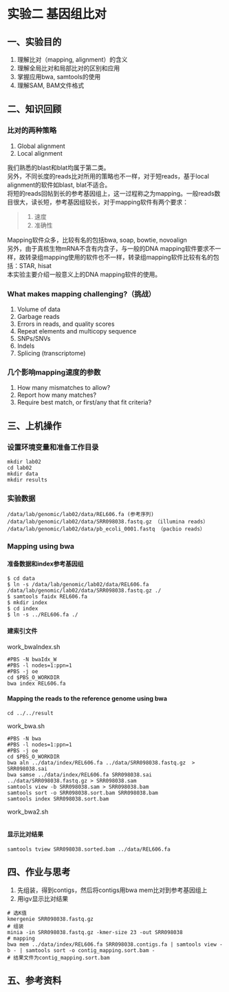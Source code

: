 # 实验二 基因组比对  
## 一、实验目的  
1. 理解比对（mapping, alignment）的含义  
2. 理解全局比对和局部比对的区别和应用  
3. 掌握应用bwa, samtools的使用  
4. 理解SAM, BAM文件格式  

## 二、知识回顾  

### 比对的两种策略  
1. Global alignment
2. Local alignment

我们熟悉的blast和blat均属于第二类。   
另外，不同长度的reads比对所用的策略也不一样，对于短reads，基于local alignment的软件如blast, blat不适合。  
将短的reads回帖到长的参考基因组上，这一过程称之为mapping。一般reads数目很大，读长短，参考基因组较长，对于mapping软件有两个要求：

> 1. 速度
> 2. 准确性
 
Mapping软件众多，比较有名的包括bwa, soap, bowtie, novoalign  
另外，由于真核生物mRNA不含有内含子，与一般的DNA mapping软件要求不一样，故转录组mapping使用的软件也不一样，转录组mapping软件比较有名的包括：STAR, hisat  
本实验主要介绍一般意义上的DNA mapping软件的使用。  

### What makes mapping challenging?（挑战）
1. Volume of data
2. Garbage reads
3. Errors in reads, and quality scores
4. Repeat elements and multicopy sequence
5. SNPs/SNVs
6. Indels
7. Splicing (transcriptome)

### 几个影响mapping速度的参数  
1. How many mismatches to allow?
2. Report how many matches?
3. Require best match, or first/any that fit criteria?

## 三、上机操作  
### 设置环境变量和准备工作目录  
```
mkdir lab02
cd lab02
mkdir data
mkdir results
```

### 实验数据  
```
/data/lab/genomic/lab02/data/REL606.fa (参考序列)
/data/lab/genomic/lab02/data/SRR098038.fastq.gz （illumina reads）
/data/lab/genomic/lab02/data/pb_ecoli_0001.fastq （pacbio reads）
```
### Mapping using bwa   

#### 准备数据和index参考基因组  
```
$ cd data
$ ln -s /data/lab/genomic/lab02/data/REL606.fa /data/lab/genomic/lab02/data/SRR098038.fastq.gz ./
$ samtools faidx REL606.fa
$ mkdir index
$ cd index
$ ln -s ../REL606.fa ./
```
#### 建索引文件  
work_bwaIndex.sh  
```
#PBS -N bwaIdx_W
#PBS -l nodes=1:ppn=1
#PBS -j oe
cd $PBS_O_WORKDIR
bwa index REL606.fa
```

#### Mapping the reads to the reference genome using bwa  
```
cd ../../result
```
work_bwa.sh
```
#PBS -N bwa
#PBS -l nodes=1:ppn=1
#PBS -j oe
cd $PBS_O_WORKDIR
bwa aln ../data/index/REL606.fa ../data/SRR098038.fastq.gz  > SRR098038.sai
bwa samse ../data/index/REL606.fa SRR098038.sai ../data/SRR098038.fastq.gz > SRR098038.sam
samtools view -b SRR098038.sam > SRR098038.bam
samtools sort -o SRR098038.sort.bam SRR098038.bam
samtools index SRR098038.sort.bam
```
work_bwa2.sh
```

```

#### 显示比对结果  
```
samtools tview SRR098038.sorted.bam ../data/REL606.fa

```
## 四、作业与思考  
1. 先组装，得到contigs，然后将contigs用bwa mem比对到参考基因组上  
2. 用igv显示比对结果   

```
# 选K值
kmergenie SRR098038.fastq.gz
# 组装
minia -in SRR098038.fastq.gz -kmer-size 23 -out SRR098038
# mapping
bwa mem ../data/index/REL606.fa SRR098038.contigs.fa | samtools view -b - | samtools sort -o contig_mapping.sort.bam -
# 结果文件为contig_mapping.sort.bam

```
## 五、参考资料  


